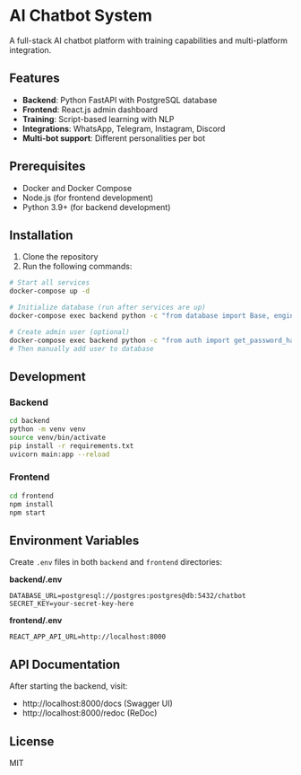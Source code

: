 # AI Chatbot System

A full-stack AI chatbot platform with training capabilities and multi-platform integration.

## Features

- **Backend**: Python FastAPI with PostgreSQL database
- **Frontend**: React.js admin dashboard
- **Training**: Script-based learning with NLP
- **Integrations**: WhatsApp, Telegram, Instagram, Discord
- **Multi-bot support**: Different personalities per bot

## Prerequisites

- Docker and Docker Compose
- Node.js (for frontend development)
- Python 3.9+ (for backend development)

## Installation

1. Clone the repository
2. Run the following commands:

```bash
# Start all services
docker-compose up -d

# Initialize database (run after services are up)
docker-compose exec backend python -c "from database import Base, engine; Base.metadata.create_all(bind=engine)"

# Create admin user (optional)
docker-compose exec backend python -c "from auth import get_password_hash; print(get_password_hash('admin'))"
# Then manually add user to database
```

## Development

### Backend

```bash
cd backend
python -m venv venv
source venv/bin/activate
pip install -r requirements.txt
uvicorn main:app --reload
```

### Frontend

```bash
cd frontend
npm install
npm start
```

## Environment Variables

Create `.env` files in both `backend` and `frontend` directories:

**backend/.env**
```
DATABASE_URL=postgresql://postgres:postgres@db:5432/chatbot
SECRET_KEY=your-secret-key-here
```

**frontend/.env**
```
REACT_APP_API_URL=http://localhost:8000
```

## API Documentation

After starting the backend, visit:
- http://localhost:8000/docs (Swagger UI)
- http://localhost:8000/redoc (ReDoc)

## License

MIT